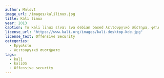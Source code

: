 ```yaml
---
author: Mnlsvt
image_url: /images/kalilinux.jpg
title: Kali linux
year: 2013
caption: Το kali linux είναι ένα debian based λειτουργικό σύστημα, φτιαγμένο από την εταιρία "Offensive security", το οποίο απευθύνεται κυρίως σε pentesters γενικά σε κόσμο που ασχολείται με την κυβερνοασφάλεια.
license_url: "https://www.kali.org/images/kali-desktop-kde.jpg" 
license_text: Offensive Security
categories:
  - Εργαλεία
  - Λειτουργικά συστήματα
tags:
  - kali
  - kaliOS
  - Offensive security
--- 
```


